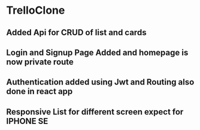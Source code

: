 # TrelloClone

## Added Api for CRUD of list and cards

## Login and Signup Page Added and homepage is now private route

## Authentication added using Jwt and Routing also done in react app

## Responsive List for different screen expect for IPHONE SE








